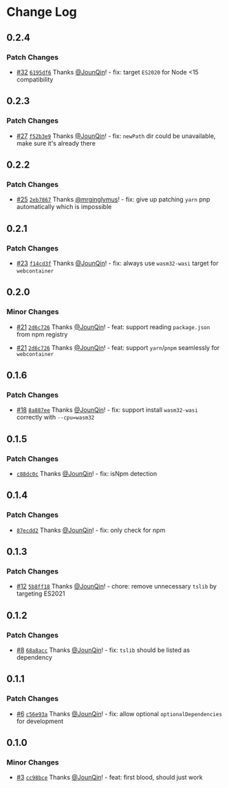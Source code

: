 # Change Log

## 0.2.4

### Patch Changes

- [#32](https://github.com/un-ts/napi-postinstall/pull/32) [`6195df6`](https://github.com/un-ts/napi-postinstall/commit/6195df6f93c1418603e54c0ad8c3e9eea3b0f35b) Thanks [@JounQin](https://github.com/JounQin)! - fix: target `ES2020` for Node <15 compatibility

## 0.2.3

### Patch Changes

- [#27](https://github.com/un-ts/napi-postinstall/pull/27) [`f52b3e9`](https://github.com/un-ts/napi-postinstall/commit/f52b3e9c8056df85b4c16faab29c26bc830fe49a) Thanks [@JounQin](https://github.com/JounQin)! - fix: `newPath` dir could be unavailable, make sure it's already there

## 0.2.2

### Patch Changes

- [#25](https://github.com/un-ts/napi-postinstall/pull/25) [`2eb7867`](https://github.com/un-ts/napi-postinstall/commit/2eb78677ff0de44c01617f2f078a493251b73172) Thanks [@mrginglymus](https://github.com/mrginglymus)! - fix: give up patching `yarn` pnp automatically which is impossible

## 0.2.1

### Patch Changes

- [#23](https://github.com/un-ts/napi-postinstall/pull/23) [`f14cd3f`](https://github.com/un-ts/napi-postinstall/commit/f14cd3fe0d10445eb41c3c1df28d9f3378b38639) Thanks [@JounQin](https://github.com/JounQin)! - fix: always use `wasm32-wasi` target for `webcontainer`

## 0.2.0

### Minor Changes

- [#21](https://github.com/un-ts/napi-postinstall/pull/21) [`2d6c726`](https://github.com/un-ts/napi-postinstall/commit/2d6c726310885bb674ce5c93fb0c8b18a2261575) Thanks [@JounQin](https://github.com/JounQin)! - feat: support reading `package.json` from npm registry

- [#21](https://github.com/un-ts/napi-postinstall/pull/21) [`2d6c726`](https://github.com/un-ts/napi-postinstall/commit/2d6c726310885bb674ce5c93fb0c8b18a2261575) Thanks [@JounQin](https://github.com/JounQin)! - feat: support `yarn`/`pnpm` seamlessly for `webcontainer`

## 0.1.6

### Patch Changes

- [#18](https://github.com/un-ts/napi-postinstall/pull/18) [`8a887ee`](https://github.com/un-ts/napi-postinstall/commit/8a887eec5879cf495cc1e95cf80f26a422114b28) Thanks [@JounQin](https://github.com/JounQin)! - fix: support install `wasm32-wasi` correctly with `--cpu=wasm32`

## 0.1.5

### Patch Changes

- [`c88dc0c`](https://github.com/un-ts/napi-postinstall/commit/c88dc0cf96c82ca81b659eecc8a596ab28b8f686) Thanks [@JounQin](https://github.com/JounQin)! - fix: isNpm detection

## 0.1.4

### Patch Changes

- [`87ecdd2`](https://github.com/un-ts/napi-postinstall/commit/87ecdd2be320e0095efca493032d51e1c7b0136c) Thanks [@JounQin](https://github.com/JounQin)! - fix: only check for npm

## 0.1.3

### Patch Changes

- [#12](https://github.com/un-ts/napi-postinstall/pull/12) [`5b8ff18`](https://github.com/un-ts/napi-postinstall/commit/5b8ff180f09480a8a64726b6fc7547f34fa305b0) Thanks [@JounQin](https://github.com/JounQin)! - chore: remove unnecessary `tslib` by targeting ES2021

## 0.1.2

### Patch Changes

- [#8](https://github.com/un-ts/napi-postinstall/pull/8) [`68a8acc`](https://github.com/un-ts/napi-postinstall/commit/68a8accf944c72867a9543e6f198b962b5414109) Thanks [@JounQin](https://github.com/JounQin)! - fix: `tslib` should be listed as dependency

## 0.1.1

### Patch Changes

- [#6](https://github.com/un-ts/napi-postinstall/pull/6) [`c56e93a`](https://github.com/un-ts/napi-postinstall/commit/c56e93adbb2baa13293cdd587ff05d0f855a34c2) Thanks [@JounQin](https://github.com/JounQin)! - fix: allow optional `optionalDependencies` for development

## 0.1.0

### Minor Changes

- [#3](https://github.com/un-ts/napi-postinstall/pull/3) [`cc98bce`](https://github.com/un-ts/napi-postinstall/commit/cc98bced86bb7d5198a223f86ad25270426511e9) Thanks [@JounQin](https://github.com/JounQin)! - feat: first blood, should just work
